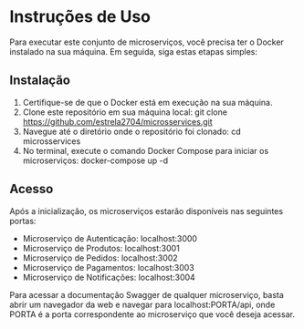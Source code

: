 # Instruções de Uso
Para executar este conjunto de microserviços, você precisa ter o Docker instalado na sua máquina. Em seguida, siga estas etapas simples:

## Instalação
1. Certifique-se de que o Docker está em execução na sua máquina.
2. Clone este repositório em sua máquina local:
   git clone https://github.com/estrela2704/microsservices.git
3. Navegue até o diretório onde o repositório foi clonado:
   cd microsservices
4. No terminal, execute o comando Docker Compose para iniciar os microserviços:
   docker-compose up -d
   
## Acesso
Após a inicialização, os microserviços estarão disponíveis nas seguintes portas:
- Microserviço de Autenticação: localhost:3000
- Microserviço de Produtos: localhost:3001
- Microserviço de Pedidos: localhost:3002
- Microserviço de Pagamentos: localhost:3003
- Microserviço de Notificações: localhost:3004
  
Para acessar a documentação Swagger de qualquer microserviço, basta abrir um navegador da web e navegar para localhost:PORTA/api, onde PORTA é a porta correspondente ao microserviço que você deseja acessar.

